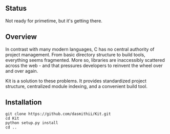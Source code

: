 ## Status
Not ready for primetime, but it's getting there.



## Overview
In contrast with many modern languages, C has no central authority of project management. From basic directory structure to build tools, everything seems fragmented. More so, libraries are inaccessibly scattered across the web - and that pressures developers to reinvent the wheel over and over again.

Kit is a solution to these problems. It provides standardized project structure, centralized module indexing, and a convenient build tool.


## Installation
```
git clone https://github.com/dasmithii/Kit.git
cd Kit
python setup.py install
cd ..
```